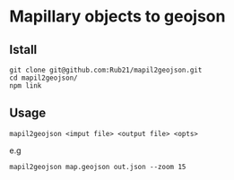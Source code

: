 # Mapillary objects to geojson

## Istall

```
git clone git@github.com:Rub21/mapil2geojson.git
cd mapil2geojson/
npm link
```

## Usage

```
mapil2geojson <imput file> <output file> <opts>
```

e.g 

```
mapil2geojson map.geojson out.json --zoom 15

```
